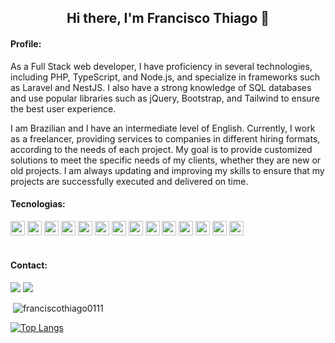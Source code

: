 
<h2 align="center">Hi there, I'm Francisco Thiago 👋</h2>

<h4 align="left">Profile:</h4>

  <p>As a Full Stack web developer, I have proficiency in several technologies, including PHP, TypeScript, and Node.js, and specialize in frameworks such as Laravel and NestJS. I also have a strong knowledge of SQL databases and use popular libraries such as jQuery, Bootstrap, and Tailwind to ensure the best user experience.

I am Brazilian and I have an intermediate level of English. Currently, I work as a freelancer, providing services to companies in different hiring formats, according to the needs of each project. My goal is to provide customized solutions to meet the specific needs of my clients, whether they are new or old projects. I am always updating and improving my skills to ensure that my projects are successfully executed and delivered on time.</p>  

 <h4 align="left">Tecnologias:</h4>
 
  <div>
  <img height= "23"src= "https://img.shields.io/badge/JavaScript-323330?style=for-the-badge&logo=javascript&logoColor=F7DF1E"/>
<img height="23" src="https://img.shields.io/badge/TypeScript-323330?style=for-the-badge&logo=typescript&logoColor=FFF&color=007ACC" />
  <img height= "23"src= "https://img.shields.io/badge/PHP-777BB4?style=for-the-badge&logo=php&logoColor=white"/>
  <img height= "23"src= "https://img.shields.io/badge/laravel-%23FF2D20.svg?style=for-the-badge&logo=laravel&logoColor=white"/>
  <img height= "23"src= "https://img.shields.io/badge/Vue.js-35495E?style=for-the-badge&logo=vuedotjs&logoColor=4FC08D"/>
  <img height= "23"src= "https://img.shields.io/badge/Tailwind_CSS-38B2AC?style=for-the-badge&logo=tailwind-css&logoColor=white"/>
  <img height= "23"src= "https://img.shields.io/badge/MySQL-005C84?style=for-the-badge&logo=mysql&logoColor=white"/>
  <img height= "23"src= "https://img.shields.io/badge/MariaDB-003545?style=for-the-badge&logo=mariadb&logoColor=white"/>
  <img height= "23"src= "https://img.shields.io/badge/GIT-E44C30?style=for-the-badge&logo=git&logoColor=white"/>
  <img height= "23"src= "https://img.shields.io/badge/npm-CB3837?style=for-the-badge&logo=npm&logoColor=white"/>
  <img height= "23"src= "https://img.shields.io/badge/Yarn-2C8EBB?style=for-the-badge&logo=yarn&logoColor=white"/>
  <img height= "23"src= "https://img.shields.io/badge/Insomnia-5849be?style=for-the-badge&logo=Insomnia&logoColor=white"/>
  <img height= "23"src= "https://img.shields.io/badge/Postman-FF6C37?style=for-the-badge&logo=Postman&logoColor=white"/>
  <img height= "23"src= "https://img.shields.io/badge/Docker-2CA5E0?style=for-the-badge&logo=docker&logoColor=white"/>
  
 


 </div>
 
 <br> 

<h4 align="left">Contact:</h4>

<a href = "mailto:franciscothiago0111@gmail.com"><img src="https://img.shields.io/badge/Gmail-D14836?style=for-the-badge&logo=gmail&logoColor=white" target="_blank"></a>
<a href="https://www.linkedin.com/in/franciscothiago/" target="_blank"><img src="https://img.shields.io/badge/-LinkedIn-%230077B5?style=for-the-badge&logo=linkedin&logoColor=white" target="_blank"></a>   
</div>


<p>&nbsp;<img align="justify" src="https://github-readme-stats.vercel.app/api?username=franciscothiago0111&show_icons=true&locale=en" alt="franciscothiago0111" /></p>

[![Top Langs](https://github-readme-stats.vercel.app/api/top-langs/?username=franciscothiago0111&layout=compact)](https://github.com/anuraghazra/github-readme-stats)

